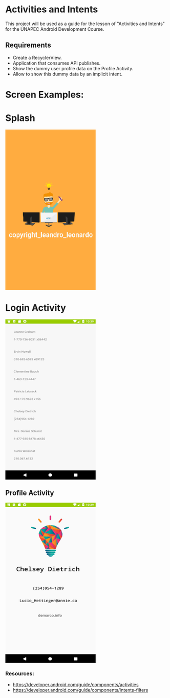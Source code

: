 # Activities and Intents 

This project will be used as a guide for the lesson of "Activities and Intents" for the UNAPEC Android Development Course.

## Requirements

+ Create a RecyclerView.
+ Application that consumes API publishes.
+ Show the dummy user profile data on the Profile Activity.
+ Allow to show this dummy data by an implicit intent.

# Screen Examples:

# Splash
<img src="https://raw.githubusercontent.com/DomRp/RecyclerViewServ/master/ScreentShots/1.PNG" align="center" height="500px" width="282px"/>

# Login Activity
<img src="https://raw.githubusercontent.com/DomRp/RecyclerViewServ/master/ScreentShots/2.PNG" align="center" height="500px" width="282px"/>

## Profile Activity
<img src="ScreentShots/3.PNG" align="center" height="500px" width="282px"/>


### Resources:
+ https://developer.android.com/guide/components/activities
+ https://developer.android.com/guide/components/intents-filters
